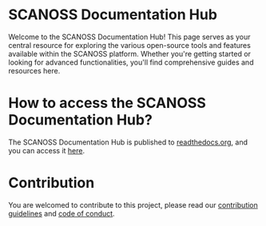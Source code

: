 # SCANOSS Documentation Hub

Welcome to the SCANOSS Documentation Hub! This page serves as your central resource for exploring the various open-source tools and features available within the SCANOSS platform. Whether you're getting started or looking for advanced functionalities, you'll find comprehensive guides and resources here.

# How to access the SCANOSS Documentation Hub?

The SCANOSS Documentation Hub is published to [readthedocs.org](https://about.readthedocs.com/), and you can access it [here](https://scanoss-documentation.readthedocs.io/en/latest/).

# Contribution

You are welcomed to contribute to this project, please read our [contribution guidelines](CONTRIBUTING.md) and [code of conduct](CODE_OF_CONDUCT.md).